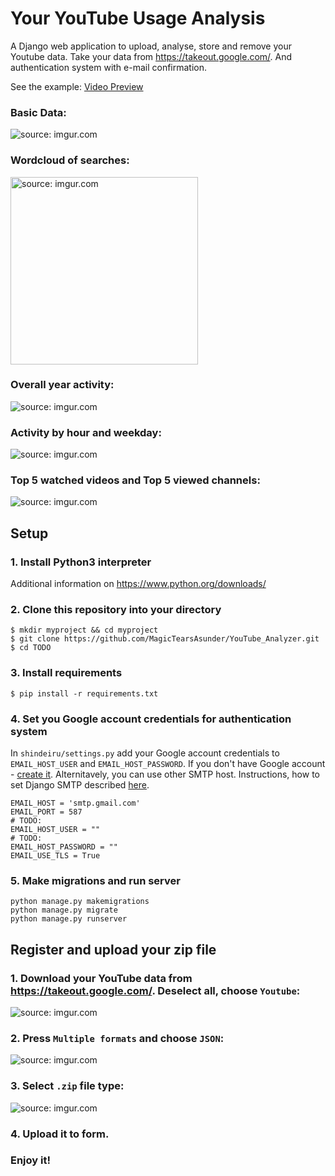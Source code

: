 # Your YouTube Usage Analysis
A Django web application to upload, analyse, store and remove your Youtube data.
Take your data from https://takeout.google.com/. And authentication system with e-mail confirmation. 
<p>See the example: <a href="https://www.youtube.com/watch?v=I1K8ji-CSMY">Video Preview</a></p>


### Basic Data:
<img src="https://i.imgur.com/fPmJcyf.png?1" title="source: imgur.com"/>

### Wordcloud of searches:
<img src="https://i.imgur.com/m0nNTkQ.png" title="source: imgur.com" width="300" height="300"/></a>


### Overall year activity:
<img src="https://i.imgur.com/GqtHh5h.png?1" title="source: imgur.com" />


### Activity by hour and weekday:
<img src="https://i.imgur.com/Odiu1G2.png" title="source: imgur.com" />


### Top 5 watched videos and Top 5 viewed channels:
<img src="https://i.imgur.com/yE6M9PR.png" title="source: imgur.com" />


## Setup
### 1. Install Python3 interpreter
Additional information on https://www.python.org/downloads/

### 2. Clone this repository into your directory

    $ mkdir myproject && cd myproject
    $ git clone https://github.com/MagicTearsAsunder/YouTube_Analyzer.git
    $ cd TODO

### 3. Install requirements


    $ pip install -r requirements.txt

  
### 4. Set you Google account credentials for authentication system
In `shindeiru/settings.py` add your Google account credentials to `EMAIL_HOST_USER` and `EMAIL_HOST_PASSWORD`. If you don't have Google account - <a href="https://accounts.google.com/signup">create it</a>. Alternitavely, you can use other SMTP host.
Instructions, how to set Django SMTP described 
<a href="https://medium.com/@_christopher/how-to-send-emails-with-python-django-through-google-smtp-server-for-free-22ea6ea0fb8e">here</a>.

    EMAIL_HOST = 'smtp.gmail.com'
    EMAIL_PORT = 587
    # TODO:
    EMAIL_HOST_USER = ""
    # TODO:
    EMAIL_HOST_PASSWORD = ""
    EMAIL_USE_TLS = True

### 5. Make migrations and run server
    python manage.py makemigrations 
    python manage.py migrate 
    python manage.py runserver
    

## Register and upload your zip file

### 1. Download your YouTube data from https://takeout.google.com/. Deselect all, choose `Youtube`:
<img src="https://i.imgur.com/eD74Sn1.png" title="source: imgur.com" />

### 2. Press `Multiple formats` and choose `JSON`:
<img src="https://i.imgur.com/rEEVoJU.png?1" title="source: imgur.com" />

### 3. Select `.zip` file type:

<img src="https://i.imgur.com/ZGIytzU.png?1" title="source: imgur.com" />

### 4. Upload it to form.

### Enjoy it!
